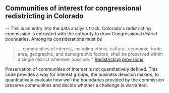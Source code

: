 ## Communities of interest for congressional redistricting in Colorado
--
This is an entry into the data analysis track.  Colorado's
redistricting commission is entrusted with the authority to draw
Congressional district boundaries.  Among its considerations must be 
>... communities of interest, including ethnic, cultural, economic,
>trade area, geographic, and demographic factors, shall be preserved
>within a single district wherever possible. " 
[Redistricting provisions](https://www.colorado.gov/pacific/cga-redistrict/constitutional-provisions)

Preservation of communities of interest is not quantitatively defined.
This code provides a way for interest groups, the business desicion
makers, to quantitatively evaluate how well the boundaries provided by
the commission preserve communities and decide whether a challenge is
warranted.


